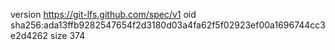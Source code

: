 version https://git-lfs.github.com/spec/v1
oid sha256:ada13ffb9282547654f2d3180d03a4fa62f5f02923ef00a1696744cc3e2d4262
size 374

